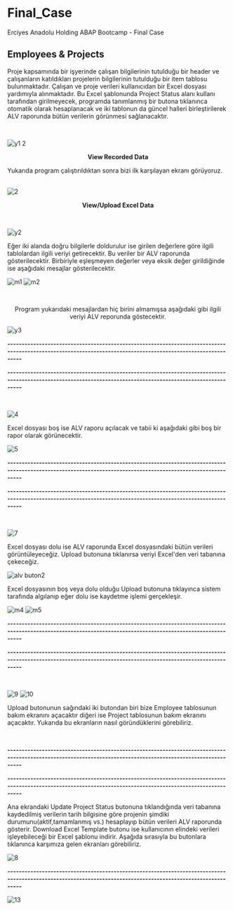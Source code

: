 # Final_Case
Erciyes Anadolu Holding ABAP Bootcamp - Final Case
## Employees & Projects
Proje kapsamında bir işyerinde çalışan bilgilerinin tutulduğu bir header ve çalışanların katıldıkları projelerin bilgilerinin tutulduğu bir item tablosu bulunmaktadır. Çalışan ve proje verileri kullanıcıdan bir Excel dosyası yardımıyla alınmaktadır. Bu Excel şablonunda Project Status alanı kullanı tarafından girilmeyecek, programda tanımlanmış bir butona tıklanınca otomatik olarak hesaplanacak ve iki tablonun da güncel halleri birleştirilerek ALV raporunda bütün verilerin görünmesi sağlanacaktır. 

<br/>
<div>
  
![y1 2](https://github.com/ikaank/Final_Case/assets/112203026/3ac36743-f889-4232-97ba-1ad45fb5928a) <br/> 
<div align="center"><p><strong>View Recorded Data</strong></p> </div>
Yukarıda program çalıştırıldıktan sonra bizi ilk karşılayan ekranı görüyoruz. 
</div>

<br/>
<div>
  
![2](https://github.com/ikaank/Final_Case/assets/112203026/2df0786c-dbda-406d-b8f2-050920b6f8e1) <br/>
<div align="center"><p><strong>View/Upload Excel Data</strong></p> </div>

</div>

<br/>
<div>
  
![y2](https://github.com/ikaank/Final_Case/assets/112203026/aff1c318-2bc8-415e-8a8e-bad550a17928)<br/>
<div><p>Eğer iki alanda doğru bilgilerle doldurulur ise girilen değerlere göre ilgili tablolardan ilgili veriyi getirecektir. Bu veriler bir ALV raporunda gösterilecektir. Birbiriyle eşleşmeyen değerler
veya eksik değer girildiğinde ise aşağıdaki mesajlar gösterilecektir.</p> </div>

</div>

<div>
  
![m1](https://github.com/ikaank/Final_Case/assets/112203026/e89af4cb-5c3e-4111-b800-7b36579cd6a9)
![m2](https://github.com/ikaank/Final_Case/assets/112203026/e4224166-962f-49f2-b7e5-b0ea26e2ea9d)


</div>

<br/>
<div>

<div align="center"><p>Program yukarıdaki mesajlardan hiç birini almamışsa aşağıdaki gibi ilgili veriyi ALV reporunda göstecektir.</p> </div>

![y3](https://github.com/ikaank/Final_Case/assets/112203026/b7231f3d-8067-45d6-a38b-cc543e559711)<br/>
<div><p><strong>-------------------------------------------------------------------------------------------------------------------------------------------------------------</strong></p> </div>
<div><p><strong>-------------------------------------------------------------------------------------------------------------------------------------------------------------</strong></p> </div>

</div>

<br/>
<div>

![4](https://github.com/ikaank/Final_Case/assets/112203026/7d704146-f136-4360-a7e5-c6222f6a1716) <br/>
<div><p>Excel dosyası boş ise ALV raporu açılacak ve tabii ki  aşağıdaki gibi boş bir rapor olarak görünecektir.</p> </div>

![5](https://github.com/ikaank/Final_Case/assets/112203026/7b88782f-3b8f-44d3-b89b-1537ae1c0166)
<div><p><strong>-------------------------------------------------------------------------------------------------------------------------------------------------------------</strong></p> </div>
<div><p><strong>-------------------------------------------------------------------------------------------------------------------------------------------------------------</strong></p> </div>

</div>

<br/>
<div>

![7](https://github.com/ikaank/Final_Case/assets/112203026/176fe1a4-b42e-4a73-aaee-fd12041f6cfa) <br/>
<div><p>Excel dosyası dolu ise ALV raporunda Excel dosyasındaki bütün verileri görüntüleyeceğiz. Upload butonuna tıklanırsa veriyi Excel'den veri tabanına çekeceğiz.</p> </div>

![alv buton2](https://github.com/ikaank/Final_Case/assets/112203026/73dc9fc3-6c75-4413-9e80-deef7d9a8c9f)
<div><p>Excel dosyasının boş veya dolu olduğu Upload butonuna tıklayınca sistem tarafında algılanıp eğer dolu ise kaydetme işlemi gerçekleşir.</p> </div>

![m4](https://github.com/ikaank/Final_Case/assets/112203026/f66bebfd-18d5-45a6-b31a-2a197ea49f58)
![m5](https://github.com/ikaank/Final_Case/assets/112203026/970c4c18-891a-4f1f-bb71-049aafc70881)
<div><p><strong>-------------------------------------------------------------------------------------------------------------------------------------------------------------</strong></p> </div>
<div><p><strong>-------------------------------------------------------------------------------------------------------------------------------------------------------------</strong></p> </div>

</div>

<br/>
<div>

![9](https://github.com/ikaank/Final_Case/assets/112203026/fe11455f-b5e5-40e9-96f5-dda6a292f54b)
![10](https://github.com/ikaank/Final_Case/assets/112203026/a8b15e94-21a7-44f4-8ef4-96e600a767cf)
<div><p>Upload butonunun sağındaki iki butondan biri bize Employee tablosunun bakım ekranını açacaktır diğeri ise Project tablosunun bakım ekranını açacaktır. Yukarıda bu ekranların nasıl göründüklerini
görebiliriz.</p> </div>

</div>

<br/>
<div>

<div><p><strong>-------------------------------------------------------------------------------------------------------------------------------------------------------------</strong></p> </div>
<div><p><strong>-------------------------------------------------------------------------------------------------------------------------------------------------------------</strong></p> </div>
<div><p>Ana ekrandaki Update Project Status butonuna tıklandığında veri tabanına kaydedilmiş verilerin tarih bilgisine göre projenin şimdiki durumunu(aktif,tamamlanmış vs.) hesaplayıp
  bütün verileri ALV raporunda gösterir. Download Excel Template butonu ise kullanıcının elindeki verileri işleyebileceği bir Excel şablonu indirir. Aşağıda sırasıyla bu butonlara tıklanınca
karşımıza gelen ekranları görebiliriz.</p> </div>

![8](https://github.com/ikaank/Final_Case/assets/112203026/cd02ab58-688a-40de-963d-41716dab168f) <br/>
<div><p><strong>-------------------------------------------------------------------------------------------------------------------------------------------------------------</strong></p> </div>

![13](https://github.com/ikaank/Final_Case/assets/112203026/7e149064-588b-4d47-93bc-187ba8f8394b)

</div>



















